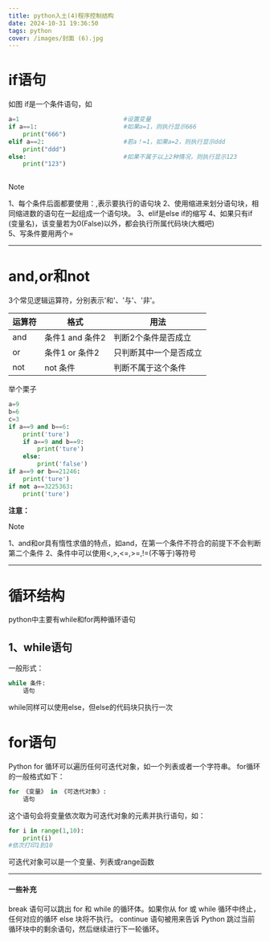 ```yaml
---
title: python入土(4)程序控制结构
date: 2024-10-31 19:36:50
tags: python
cover: /images/封面 (6).jpg
---
```


# if语句

如图
if是一个条件语句，如

```python
a=1                             #设置变量
if a==1:                        #如果a=1，则执行显示666
	print("666")
elif a==2:                      #若a！=1，如果a=2，则执行显示ddd
    print("ddd")
else:                           #如果不属于以上2种情况，则执行显示123
    print("123")
	
```

> [!NOTE]
>
> 1、每个条件后面都要使用：,表示要执行的语句块
> 2、使用缩进来划分语句块，相同缩进数的语句在一起组成一个语句块。
> 3、elif是else if的缩写
> 4、如果只有if (变量名)，该变量若为0(False)以外，都会执行所属代码块(大概吧)\
> 5、写条件要用两个=

-------------------------------------------------------------

# and,or和not

3个常见逻辑运算符，分别表示'和'、'与'、'非'。

| 运算符 | 格式            | 用法                   |
| ------ | --------------- | ---------------------- |
| and    | 条件1 and 条件2 | 判断2个条件是否成立    |
| or     | 条件1 or 条件2  | 只判断其中一个是否成立 |
| not    | not 条件        | 判断不属于这个条件     |

举个栗子

```python
a=9
b=6
c=3
if a==9 and b==6:
    print('ture')
    if a==9 and b==9:
        print('ture')
    else:
        print('false')
if a==9 or b==21246:
    print('ture')
if not a==3225363:
    print('ture')
```

**注意：**

> [!NOTE]
>
> 1、and和or具有惰性求值的特点，如and，在第一个条件不符合的前提下不会判断第二个条件
> 2、条件中可以使用<,>,<=,>=,!=(不等于)等符号

----------------------------------------------------------

# 循环结构

python中主要有while和for两种循环语句

## 1、while语句

一般形式：

```python
while 条件:
    语句
```

while同样可以使用else，但else的代码块只执行一次

# for语句

Python for 循环可以遍历任何可迭代对象，如一个列表或者一个字符串。
for循环的一般格式如下：

```python
for 《变量》 in 《可迭代对象》:
	语句
```

这个语句会将变量依次取为可迭代对象的元素并执行语句，如：

```python
for i in range(1,10):
	print(i)
#依次打印1到10
```

可迭代对象可以是一个变量、列表或range函数

------------------------------------------

#### 一些补充

break 语句可以跳出 for 和 while 的循环体。如果你从 for 或 while 循环中终止，任何对应的循环 else 块将不执行。
continue 语句被用来告诉 Python 跳过当前循环块中的剩余语句，然后继续进行下一轮循环。
